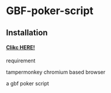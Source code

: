 # GBF-poker-script

## Installation

#### [Clikc HERE!](/GBF_auto_poker.user.js?raw=1)

requirement

tampermonkey 
chromium based browser

a gbf poker script

